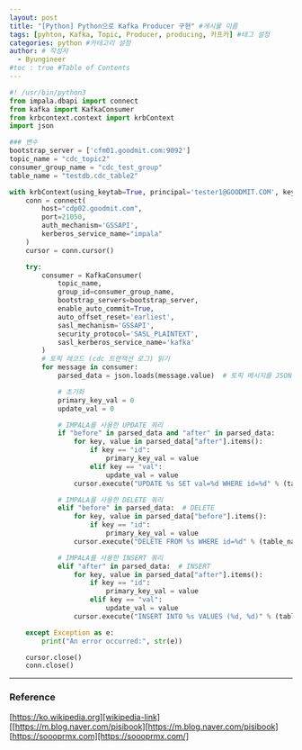 ```yaml
---
layout: post
title: "[Python] Python으로 Kafka Producer 구현" #게시물 이름
tags: [pyhton, Kafka, Topic, Producer, producing, 카프카] #태그 설정
categories: python #카테고리 설정
author: # 작성자
  - Byungineer
#toc : true #Table of Contents
---
```


















``` python
#! /usr/bin/python3
from impala.dbapi import connect
from kafka import KafkaConsumer
from krbcontext.context import krbContext
import json

### 변수
bootstrap_server = ['cfm01.goodmit.com:9092']
topic_name = "cdc_topic2"
consumer_group_name = "cdc_test_group"
table_name = "testdb.cdc_table2"

with krbContext(using_keytab=True, principal='tester1@GOODMIT.COM', keytab_file='/etc/security/keytabs/tester1.keytab', ccache_file='/tmp/krb5cc_pid_nifi_test'):
    conn = connect(
        host="cdp02.goodmit.com",
        port=21050,
        auth_mechanism='GSSAPI',
        kerberos_service_name="impala"
    )
    cursor = conn.cursor()

    try:
        consumer = KafkaConsumer(
            topic_name,
            group_id=consumer_group_name,
            bootstrap_servers=bootstrap_server,
            enable_auto_commit=True,
            auto_offset_reset='earliest',
            sasl_mechanism='GSSAPI',
            security_protocol='SASL_PLAINTEXT',
            sasl_kerberos_service_name='kafka'
        )
        # 토픽 레코드 (cdc 트랜잭션 로그) 읽기
        for message in consumer:
            parsed_data = json.loads(message.value)  # 토픽 메시지를 JSON 형식으로 로드합니다.

            # 초기화
            primary_key_val = 0
            update_val = 0

            # IMPALA를 사용한 UPDATE 쿼리
            if "before" in parsed_data and "after" in parsed_data:
                for key, value in parsed_data["after"].items():
                    if key == "id":
                        primary_key_val = value
                    elif key == "val":
                        update_val = value
                cursor.execute("UPDATE %s SET val=%d WHERE id=%d" % (table_name, update_val, primary_key_val))

            # IMPALA를 사용한 DELETE 쿼리
            elif "before" in parsed_data:  # DELETE
                for key, value in parsed_data["before"].items():
                    if key == "id":
                        primary_key_val = value
                cursor.execute("DELETE FROM %s WHERE id=%d" % (table_name, primary_key_val))

            # IMPALA를 사용한 INSERT 쿼리
            elif "after" in parsed_data:  # INSERT
                for key, value in parsed_data["after"].items():
                    if key == "id":
                        primary_key_val = value
                    elif key == "val":
                        update_val = value
                cursor.execute("INSERT INTO %s VALUES (%d, %d)" % (table_name, primary_key_val, update_val))

    except Exception as e:
        print("An error occurred:", str(e))

    cursor.close()
    conn.close()
```





---
### Reference
[https://ko.wikipedia.org][wikipedia-link]
[[https://m.blog.naver.com/pisibook][https://m.blog.naver.com/pisibook]
[https://soooprmx.com][https://soooprmx.com/]



[wikipedia-link]: https://ko.wikipedia.org/wiki/%EA%B3%A0%EA%B8%89_%ED%94%84%EB%A1%9C%EA%B7%B8%EB%9E%98%EB%B0%8D_%EC%96%B8%EC%96%B4
[https://m.blog.naver.com/pisibook]: https://m.blog.naver.com/pisibook/221711169180
[https://soooprmx.com/]: https://soooprmx.com/%ED%8C%8C%EC%9D%B4%EC%8D%AC%EC%9D%80-%EC%9D%B8%ED%84%B0%ED%94%84%EB%A6%AC%ED%84%B0%EC%96%B8%EC%96%B4%EC%9E%85%EB%8B%88%EA%B9%8C/
